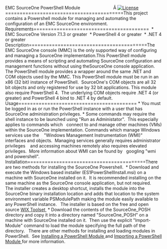 
EMC SourceOne PowerShell Module                           Â [![License](http://img.shields.io/badge/License-MIT-brightgreen.svg)](LICENSE)=========================================This project contains a Powershell module for managing and automating the configuration of an EMC SourceOne environment.
Requirements========================================  * EMC SourceOne Version 7.1.3 or greater  * PowerShell 4 or greater  * .NET 4 or greater
Description=========================================The EMC SourceOne console (MMC) is the only supported way of configuring and managing a SourceOne implementation.This PowerShell module provides a means of scripting and automating SourceOne configuration and management functions without using theSourceOne console application.
The PowerShell module provides a wrapper around the same .NET and COM objects used by the MMC.
This PowerShell module must be run in an x86 (32 bit) instance of PowerShell.  SourceOne's COM objects are all 32 bit objects and only registered for use by 32 bit applications.
This module also require PowerShell 4.  The underlying COM objects require .NET 4 (or greater) and PowerShell 4 bind to .NET 4 by default.
Usage========================================= * You must be logged in as or run the PowerShell instance with a user that has SourceOne administration privileges. * Some commands may require the shell instance to be launched using "Run as Administator".  This especially applies to commands which   connect to and manage other machines (VMs) within the SourceOne implementation. Commands which manage Windows services use the    "Windows Management Instrumentation (WMI)" interfaces and objects.  Managing services generally requires administrator privileges    and accessing machines remotely also requires elevated privileges.  More information about WMI can be found by   googling "wmi and powershell".  
Installation=========================================There are two methods for installing the SourceOne Powershell.
 * Download and execute the Windows based installer (ES1PowerShellInstall.msi) on a machine with SourceOne installed on it.  It is recommended installing on the same machine as the SourceOne console application, but not required.   The installer creates a desktop shortcut, installs the module into the SourceOne binary installation location and adds that location to the system environment variable PSModulePath making the module easily available to any PowerShell instance.   The installer is based on the free and open source <a href="http://wixtoolset.org/"> WIX Toolset </a>
 * Download the contents of the SourceOne_POSH directory and copy it into a directory named "SourceOne_POSH" on a machine with SourceOne installed on it.  Then use the explicit "Import-Module" command to load the module specifying the full path of the directory.
  There are other methods for installing and loading modules in PowerShell.  See <a href="https://msdn.microsoft.com/en-us/library/dd878350(v=vs.85).aspx"> Installing a PowerShell Module </a> and <a href="https://msdn.microsoft.com/en-us/library/dd878284(v=vs.85).aspx"> Importing a PowerShell Module </a> for more information.
  
